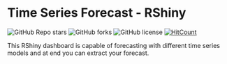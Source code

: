 # Time Series Forecast - RShiny

![GitHub Repo stars](https://img.shields.io/github/stars/Soumyadipta2020/time_series_forecast?style=social)
![GitHub forks](https://img.shields.io/github/forks/Soumyadipta2020/time_series_forecast?style=social)
![GitHub license](https://img.shields.io/github/license/Soumyadipta2020/time_series_forecast)
[![HitCount](https://hits.dwyl.com/Soumyadipta2020/time_series_forecast.svg?style=flat-square)](http://hits.dwyl.com/Soumyadipta2020/time_series_forecast)

This RShiny dashboard is capable of forecasting with different time series models and at end you can extract your forecast.
